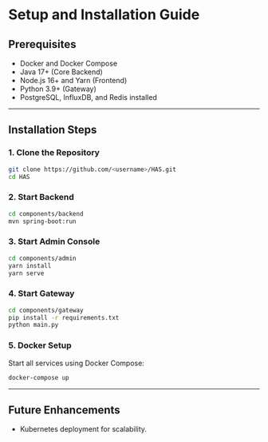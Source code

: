 # Setup and Installation Guide

## Prerequisites
- Docker and Docker Compose
- Java 17+ (Core Backend)
- Node.js 16+ and Yarn (Frontend)
- Python 3.9+ (Gateway)
- PostgreSQL, InfluxDB, and Redis installed

---

## Installation Steps

### 1. Clone the Repository
```bash
git clone https://github.com/<username>/HAS.git
cd HAS
```

### 2. Start Backend
```bash
cd components/backend
mvn spring-boot:run
```

### 3. Start Admin Console
```bash
cd components/admin
yarn install
yarn serve
```

### 4. Start Gateway
```bash
cd components/gateway
pip install -r requirements.txt
python main.py
```

### 5. Docker Setup
Start all services using Docker Compose:
```bash
docker-compose up
```

---

## Future Enhancements
- Kubernetes deployment for scalability.

